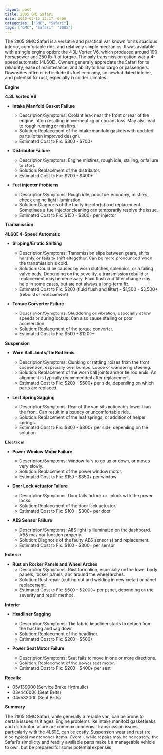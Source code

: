 ```yaml
---
layout: post
title: 2005 GMC Safari
date: 2025-03-15 13:17 -0400
categories: ["GMC", "Safari"]
tags: ["GMC", "Safari", "2005"]
---
```

The 2005 GMC Safari is a versatile and practical van known for its spacious interior, comfortable ride, and relatively simple mechanics. It was available with a single engine option: the 4.3L Vortec V6, which produced around 190 horsepower and 250 lb-ft of torque. The only transmission option was a 4-speed automatic (4L60E). Owners generally appreciate the Safari for its reliability, ease of maintenance, and ability to haul cargo or passengers. Downsides often cited include its fuel economy, somewhat dated interior, and potential for rust, especially in colder climates.

**Engine**

**4.3L Vortec V6**

*   **Intake Manifold Gasket Failure**
    *   Description/Symptoms: Coolant leak near the front or rear of the engine, often resulting in overheating or coolant loss. May also lead to rough running or misfires.
    *   Solution: Replacement of the intake manifold gaskets with updated parts (often improved design).
    *   Estimated Cost to Fix: $300 - $700+

*   **Distributor Failure**
    *   Description/Symptoms: Engine misfires, rough idle, stalling, or failure to start.
    *   Solution: Replacement of the distributor.
    *   Estimated Cost to Fix: $200 - $400+

*   **Fuel Injector Problems**
    *   Description/Symptoms: Rough idle, poor fuel economy, misfires, check engine light illumination.
    *   Solution: Diagnosis of the faulty injector(s) and replacement. Sometimes a fuel injector cleaning can temporarily resolve the issue.
    *   Estimated Cost to Fix: $150 - $300+ per injector

**Transmission**

**4L60E 4-Speed Automatic**

*   **Slipping/Erratic Shifting**
    *   Description/Symptoms: Transmission slips between gears, shifts harshly, or fails to shift altogether. Can be more pronounced when the transmission is cold.
    *   Solution: Could be caused by worn clutches, solenoids, or a failing valve body. Depending on the severity, a transmission rebuild or replacement may be necessary. Fluid flush and filter change may help in some cases, but are not always a long-term fix.
    *   Estimated Cost to Fix: $200 (fluid flush and filter) - $1,500 - $3,500+ (rebuild or replacement)

*   **Torque Converter Failure**
    *   Description/Symptoms: Shuddering or vibration, especially at low speeds or during lockup. Can also cause stalling or poor acceleration.
    *   Solution: Replacement of the torque converter.
    *   Estimated Cost to Fix: $500 - $1200+

**Suspension**

*   **Worn Ball Joints/Tie Rod Ends**
    *   Description/Symptoms: Clunking or rattling noises from the front suspension, especially over bumps. Loose or wandering steering.
    *   Solution: Replacement of the worn ball joints and/or tie rod ends. An alignment is typically recommended after replacement.
    *   Estimated Cost to Fix: $200 - $500+ per side, depending on which parts are replaced.

*   **Leaf Spring Sagging**
    *   Description/Symptoms: Rear of the van sits noticeably lower than the front. Can result in a bouncy or uncomfortable ride.
    *   Solution: Replacement of the leaf springs, or addition of helper springs.
    *   Estimated Cost to Fix: $300 - $800+ per side, depending on the solution.

**Electrical**

*   **Power Window Motor Failure**
    *   Description/Symptoms: Window fails to go up or down, or moves very slowly.
    *   Solution: Replacement of the power window motor.
    *   Estimated Cost to Fix: $150 - $350+ per window

*   **Door Lock Actuator Failure**
    *   Description/Symptoms: Door fails to lock or unlock with the power locks.
    *   Solution: Replacement of the door lock actuator.
    *   Estimated Cost to Fix: $100 - $300+ per door

*   **ABS Sensor Failure**
    *   Description/Symptoms: ABS light is illuminated on the dashboard. ABS may not function properly.
    *   Solution: Diagnosis of the faulty ABS sensor(s) and replacement.
    *   Estimated Cost to Fix: $100 - $300+ per sensor

**Exterior**

*   **Rust on Rocker Panels and Wheel Arches**
    *   Description/Symptoms: Rust formation, especially on the lower body panels, rocker panels, and around the wheel arches.
    *   Solution: Rust repair (cutting out and welding in new metal) or panel replacement.
    *   Estimated Cost to Fix: $500 - $2000+ per panel, depending on the severity and repair method.

**Interior**

*   **Headliner Sagging**
    *   Description/Symptoms: The fabric headliner starts to detach from the backing and sag down.
    *   Solution: Replacement of the headliner.
    *   Estimated Cost to Fix: $200 - $500+

*   **Power Seat Motor Failure**
    *   Description/Symptoms: Seat fails to move in one or more directions.
    *   Solution: Replacement of the power seat motor.
    *   Estimated Cost to Fix: $200 - $400+ per seat

**Recalls:**
*   05V139000 (Service Brake Hydraulic)
*   03V446000 (Seat Belts)
*   04V582000 (Seat Belts)

**Summary**

The 2005 GMC Safari, while generally a reliable van, can be prone to certain issues as it ages. Engine problems like intake manifold gasket leaks and distributor failure are common concerns. Transmission issues, particularly with the 4L60E, can be costly. Suspension wear and rust are also typical maintenance items. Overall, while repairs may be necessary, the Safari's simplicity and readily available parts make it a manageable vehicle to own, but be prepared for some potential expenses.

